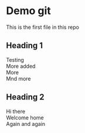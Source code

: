 # Demo git
This is the first file in this repo

## Heading 1
Testing\
More added\
More\
Mnd more
## Heading 2
Hi there\
Welcome home\
Again and again